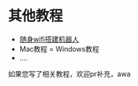 # 其他教程

- [随身wifi搭建机器人](https://blog.csdn.net/dog234/article/details/128762751)
- Mac教程 = Windows教程
- ....

如果您写了相关教程，欢迎pr补充，awa
